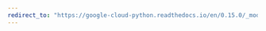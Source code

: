 ```yaml
---
redirect_to: "https://google-cloud-python.readthedocs.io/en/0.15.0/_modules/gcloud/bigquery/_helpers.html"
---
```

